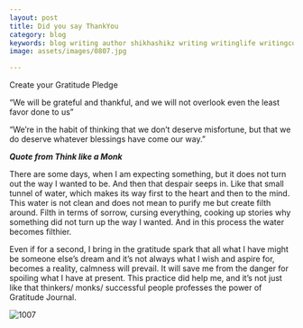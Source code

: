 ```yaml
---
layout: post
title: Did you say ThankYou
category: blog
keywords: blog writing author shikhashikz writing writinglife writingcommunity dailyblogpost dailyblogpostchallenge happiness suffering life experiences 
image: assets/images/0807.jpg

---
```


Create your Gratitude Pledge

“We will be grateful and thankful, and we will not overlook even the least favor done to us”

“We’re in the habit of thinking that we don’t deserve misfortune, but that we do deserve whatever blessings have come our way.”

***Quote from Think like a Monk***

There are some days, when I am expecting something, but it does not turn out the way I wanted to be. And then that despair seeps in. Like that small tunnel of water, which makes its way first to the heart and then to the mind. This water is not clean and does not mean to purify me but create filth around. Filth in terms of sorrow, cursing everything, cooking up stories why something did not turn up the way I wanted. And in this process the water becomes filthier.

Even if for a second, I bring in the gratitude spark that all what I have might be someone else’s dream and it’s not always what I wish and aspire for, becomes a reality, calmness will prevail. It will save me from the danger for spoiling what I have at present. This practice did help me, and it’s not just like that thinkers/ monks/ successful people professes the power of Gratitude Journal.

![1007](https://user-images.githubusercontent.com/21696121/125158465-f790ce00-e18e-11eb-8726-cf566cae5af6.png)


